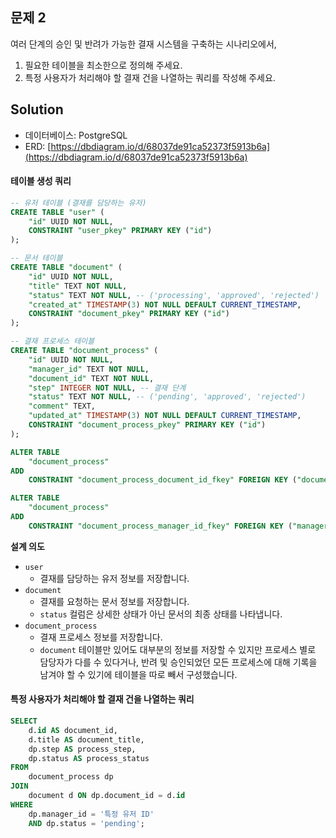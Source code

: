 ## 문제 2

여러 단계의 승인 및 반려가 가능한 결재 시스템을 구축하는 시나리오에서,

1. 필요한 테이블을 최소한으로 정의해 주세요.
2. 특정 사용자가 처리해야 할 결재 건을 나열하는 쿼리를 작성해 주세요.

## Solution

- 데이터베이스: PostgreSQL
- ERD: [https://dbdiagram.io/d/68037de91ca52373f5913b6a](https://dbdiagram.io/d/68037de91ca52373f5913b6a)

#### 테이블 생성 쿼리

```sql
-- 유저 테이블 (결재를 담당하는 유저)
CREATE TABLE "user" (
    "id" UUID NOT NULL,
    CONSTRAINT "user_pkey" PRIMARY KEY ("id")
);

-- 문서 테이블
CREATE TABLE "document" (
    "id" UUID NOT NULL,
    "title" TEXT NOT NULL,
    "status" TEXT NOT NULL, -- ('processing', 'approved', 'rejected')
    "created_at" TIMESTAMP(3) NOT NULL DEFAULT CURRENT_TIMESTAMP,
    CONSTRAINT "document_pkey" PRIMARY KEY ("id")
);

-- 결재 프로세스 테이블
CREATE TABLE "document_process" (
    "id" UUID NOT NULL,
    "manager_id" TEXT NOT NULL,
    "document_id" TEXT NOT NULL,
    "step" INTEGER NOT NULL, -- 결재 단계
    "status" TEXT NOT NULL, -- ('pending', 'approved', 'rejected')
    "comment" TEXT,
    "updated_at" TIMESTAMP(3) NOT NULL DEFAULT CURRENT_TIMESTAMP,
    CONSTRAINT "document_process_pkey" PRIMARY KEY ("id")
);

ALTER TABLE
    "document_process"
ADD
    CONSTRAINT "document_process_document_id_fkey" FOREIGN KEY ("document_id") REFERENCES "document"("id") ON DELETE RESTRICT ON UPDATE CASCADE;

ALTER TABLE
    "document_process"
ADD
    CONSTRAINT "document_process_manager_id_fkey" FOREIGN KEY ("manager_id") REFERENCES "user"("id") ON DELETE RESTRICT ON UPDATE CASCADE;
```

**설계 의도**

- `user`
  - 결재를 담당하는 유저 정보를 저장합니다.
- `document`
  - 결재를 요청하는 문서 정보를 저장합니다.
  - `status` 컬럼은 상세한 상태가 아닌 문서의 최종 상태를 나타냅니다.
- `document_process`
  - 결재 프로세스 정보를 저장합니다.
  - `document` 테이블만 있어도 대부분의 정보를 저장할 수 있지만 프로세스 별로 담당자가 다를 수 있다거나, 반려 및 승인되었던 모든 프로세스에 대해 기록을 남겨야 할 수 있기에 테이블을 따로 빼서 구성했습니다.

#### 특정 사용자가 처리해야 할 결재 건을 나열하는 쿼리

```sql
SELECT
    d.id AS document_id,
    d.title AS document_title,
    dp.step AS process_step,
    dp.status AS process_status
FROM
    document_process dp
JOIN
    document d ON dp.document_id = d.id
WHERE
    dp.manager_id = '특정 유저 ID'
    AND dp.status = 'pending';
```
